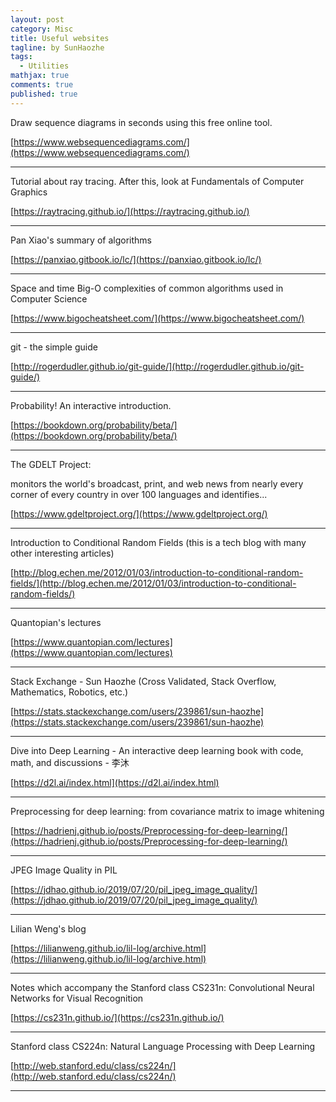 ```yaml
---
layout: post
category: Misc
title: Useful websites
tagline: by SunHaozhe
tags: 
  - Utilities
mathjax: true
comments: true
published: true
---
```


Draw sequence diagrams in seconds using this free online tool.

[https://www.websequencediagrams.com/](https://www.websequencediagrams.com/)



**************************************************************************************************

Tutorial about ray tracing. After this, look at Fundamentals of Computer Graphics

[https://raytracing.github.io/](https://raytracing.github.io/)

**************************************************************************************************


Pan Xiao's summary of algorithms

[https://panxiao.gitbook.io/lc/](https://panxiao.gitbook.io/lc/)

**************************************************************************************************


Space and time Big-O complexities of common algorithms used in Computer Science

[https://www.bigocheatsheet.com/](https://www.bigocheatsheet.com/)

**************************************************************************************************


git - the simple guide

[http://rogerdudler.github.io/git-guide/](http://rogerdudler.github.io/git-guide/)



**************************************************************************************************



Probability! An interactive introduction.

[https://bookdown.org/probability/beta/](https://bookdown.org/probability/beta/)



**************************************************************************************************


The GDELT Project:

monitors the world's broadcast, print, and web news from nearly every corner of every country in over 100 languages and identifies...

[https://www.gdeltproject.org/](https://www.gdeltproject.org/)







**************************************************************************************************


Introduction to Conditional Random Fields (this is a tech blog with many other interesting articles)

[http://blog.echen.me/2012/01/03/introduction-to-conditional-random-fields/](http://blog.echen.me/2012/01/03/introduction-to-conditional-random-fields/)



**************************************************************************************************


Quantopian's lectures

[https://www.quantopian.com/lectures](https://www.quantopian.com/lectures)



**************************************************************************************************



Stack Exchange - Sun Haozhe (Cross Validated, Stack Overflow, Mathematics, Robotics, etc.)

[https://stats.stackexchange.com/users/239861/sun-haozhe](https://stats.stackexchange.com/users/239861/sun-haozhe)



**************************************************************************************************


Dive into Deep Learning - An interactive deep learning book with code, math, and discussions - 李沐 

[https://d2l.ai/index.html](https://d2l.ai/index.html)


**************************************************************************************************



Preprocessing for deep learning: from covariance matrix to image whitening 

[https://hadrienj.github.io/posts/Preprocessing-for-deep-learning/](https://hadrienj.github.io/posts/Preprocessing-for-deep-learning/)


**************************************************************************************************


JPEG Image Quality in PIL

[https://jdhao.github.io/2019/07/20/pil_jpeg_image_quality/](https://jdhao.github.io/2019/07/20/pil_jpeg_image_quality/)




**************************************************************************************************



Lilian Weng's blog 

[https://lilianweng.github.io/lil-log/archive.html](https://lilianweng.github.io/lil-log/archive.html)




**************************************************************************************************

Notes which accompany the Stanford class CS231n: Convolutional Neural Networks for Visual Recognition

[https://cs231n.github.io/](https://cs231n.github.io/)


**************************************************************************************************

Stanford class CS224n: Natural Language Processing with Deep Learning 

[http://web.stanford.edu/class/cs224n/](http://web.stanford.edu/class/cs224n/)


**************************************************************************************************











